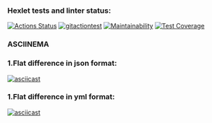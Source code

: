 ### Hexlet tests and linter status:
[![Actions Status](https://github.com/georgegla/frontend-project-lvl2/workflows/hexlet-check/badge.svg)](https://github.com/georgegla/frontend-project-lvl2/actions)
[![gitactiontest](https://github.com/georgegla/frontend-project-lvl2/actions/workflows/gitactiontest.yml/badge.svg)](https://github.com/georgegla/frontend-project-lvl2/actions/workflows/gitactiontest.yml)
[![Maintainability](https://api.codeclimate.com/v1/badges/26083ac02252b89168dc/maintainability)](https://codeclimate.com/github/georgegla/frontend-project-lvl2/maintainability)
[![Test Coverage](https://api.codeclimate.com/v1/badges/26083ac02252b89168dc/test_coverage)](https://codeclimate.com/github/georgegla/frontend-project-lvl2/test_coverage)
### ASCIINEMA
### 1.Flat difference in json format: 
[![asciicast](https://asciinema.org/a/qUGHvbrduSqcFChTH1pSAVQgf.svg)](https://asciinema.org/a/qUGHvbrduSqcFChTH1pSAVQgf)
### 1.Flat difference in yml format:
[![asciicast](https://asciinema.org/a/92wTz3kbgbg9p9KkMmX9i4GGK.svg)](https://asciinema.org/a/92wTz3kbgbg9p9KkMmX9i4GGK)
